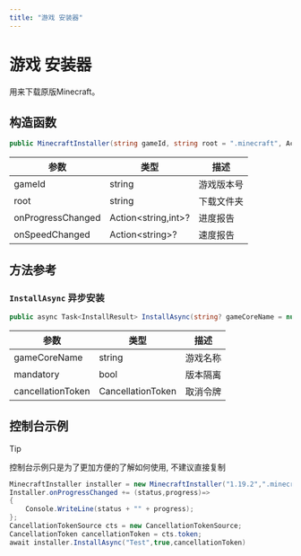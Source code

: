 ```yaml
---
title: "游戏 安装器"
---
```


# 游戏 安装器

用来下载原版Minecraft。

## 构造函数

```csharp
public MinecraftInstaller(string gameId, string root = ".minecraft", Action<string,int>? onProgressChanged = null, Action<string>? onSpeedChanged = null)
```

| 参数                | 类型                    | 描述    |
|-------------------|-----------------------|-------|
| gameId            | string                | 游戏版本号 |
| root              | string                | 下载文件夹 |
| onProgressChanged | Action\<string,int\>? | 进度报告  |
| onSpeedChanged    | Action\<string\>?     | 速度报告  |

## 方法参考

### ``InstallAsync`` 异步安装

```csharp
public async Task<InstallResult> InstallAsync(string? gameCoreName = null, bool mandatory = false, CancellationToken cancellationToken = default)
```

| 参数                | 类型                | 描述   |
|-------------------|-------------------|------|
| gameCoreName      | string            | 游戏名称 |
| mandatory         | bool              | 版本隔离 |
| cancellationToken | CancellationToken | 取消令牌 |

## 控制台示例

> [!TIP]
> 控制台示例只是为了更加方便的了解如何使用, 不建议直接复制

```csharp
MinecraftInstaller installer = new MinecraftInstaller("1.19.2",".minecraft");
Installer.onProgressChanged += (status,progress)=>
{
    Console.WriteLine(status + "" + progress);
};
CancellationTokenSource cts = new CancellationTokenSource;
CancellationToken cancellationToken = cts.token;
await installer.InstallAsync("Test",true,cancellationToken)
```